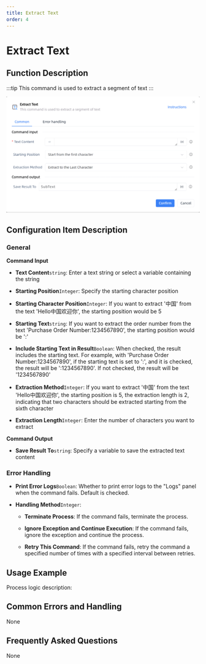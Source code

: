 ```yaml
---
title: Extract Text
order: 4
---
```


# Extract Text

## Function Description

:::tip 
This command is used to extract a segment of text
:::

![Extract Text](../../../assets/Extract%20Text_command.png)

## Configuration Item Description

### General

**Command Input**

- **Text Content**`string`: Enter a text string or select a variable containing the string

- **Starting Position**`Integer`: Specify the starting character position

- **Starting Character Position**`Integer`: If you want to extract '中国' from the text 'Hello中国欢迎你', the starting position would be 5

- **Starting Text**`string`: If you want to extract the order number from the text 'Purchase Order Number:1234567890', the starting position would be ':'

- **Include Starting Text in Result**`Boolean`: When checked, the result includes the starting text. For example, with 'Purchase Order Number:1234567890', if the starting text is set to ':', and it is checked, the result will be ':1234567890'. If not checked, the result will be '1234567890'

- **Extraction Method**`Integer`: If you want to extract '中国' from the text 'Hello中国欢迎你', the starting position is 5, the extraction length is 2, indicating that two characters should be extracted starting from the sixth character

- **Extraction Length**`Integer`: Enter the number of characters you want to extract


**Command Output**

- **Save Result To**`string`: Specify a variable to save the extracted text content

### Error Handling

- **Print Error Logs**`Boolean`: Whether to print error logs to the "Logs" panel when the command fails. Default is checked. 

- **Handling Method**`Integer`:

    - **Terminate Process**: If the command fails, terminate the process.

    - **Ignore Exception and Continue Execution**: If the command fails, ignore the exception and continue the process.

    - **Retry This Command**: If the command fails, retry the command a specified number of times with a specified interval between retries.

## Usage Example

Process logic description:

## Common Errors and Handling

None

## Frequently Asked Questions

None

